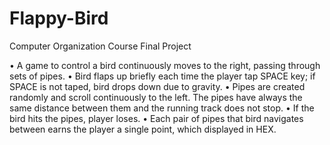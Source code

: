 # Flappy-Bird

Computer Organization Course Final Project

•	A game to control a bird continuously moves to the right, passing through sets of pipes. 
•	Bird flaps up briefly each time the player tap SPACE key; if SPACE is not taped, bird drops down due to gravity. 
•	Pipes are created randomly and scroll continuously to the left. The pipes have always the same distance between them and the running track does not stop. 
•	If the bird hits the pipes, player loses.
•	Each pair of pipes that bird navigates between earns the player a single point, which displayed in HEX. 
